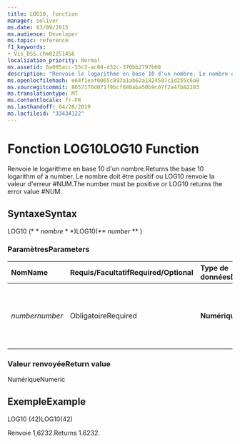 ```yaml
---
title: LOG10, fonction
manager: soliver
ms.date: 03/09/2015
ms.audience: Developer
ms.topic: reference
f1_keywords:
- Vis_DSS.chm82251456
localization_priority: Normal
ms.assetid: 6a005acc-55c3-ac04-d32c-370bb2797b08
description: "Renvoie le logarithme en base 10 d'un nombre. Le nombre doit être positif ou LOG10 renvoie la valeur d'erreur #NUM."
ms.openlocfilehash: e64f1eaf0065c893a1ab62a1824587c1d255c6a8
ms.sourcegitcommit: 8657170d071f9bcf680aba50b9c07f2a4fb82283
ms.translationtype: MT
ms.contentlocale: fr-FR
ms.lasthandoff: 04/28/2019
ms.locfileid: "33434122"
---
```

# <a name="log10-function"></a><span data-ttu-id="38b63-104">Fonction LOG10</span><span class="sxs-lookup"><span data-stu-id="38b63-104">LOG10 Function</span></span>

<span data-ttu-id="38b63-105">Renvoie le logarithme en base 10 d'un nombre.</span><span class="sxs-lookup"><span data-stu-id="38b63-105">Returns the base 10 logarithm of a number.</span></span> <span data-ttu-id="38b63-106">Le nombre doit être positif ou LOG10 renvoie la valeur d'erreur #NUM.</span><span class="sxs-lookup"><span data-stu-id="38b63-106">The number must be positive or LOG10 returns the error value #NUM.</span></span>
  
## <a name="syntax"></a><span data-ttu-id="38b63-107">Syntaxe</span><span class="sxs-lookup"><span data-stu-id="38b63-107">Syntax</span></span>

<span data-ttu-id="38b63-108">LOG10 (\* \* *nombre* \* \*)</span><span class="sxs-lookup"><span data-stu-id="38b63-108">LOG10(\*\* *number* \*\* )</span></span> 
  
### <a name="parameters"></a><span data-ttu-id="38b63-109">Paramètres</span><span class="sxs-lookup"><span data-stu-id="38b63-109">Parameters</span></span>

|<span data-ttu-id="38b63-110">**Nom**</span><span class="sxs-lookup"><span data-stu-id="38b63-110">**Name**</span></span>|<span data-ttu-id="38b63-111">**Requis/Facultatif**</span><span class="sxs-lookup"><span data-stu-id="38b63-111">**Required/Optional**</span></span>|<span data-ttu-id="38b63-112">**Type de données**</span><span class="sxs-lookup"><span data-stu-id="38b63-112">**Data Type**</span></span>|<span data-ttu-id="38b63-113">**Description**</span><span class="sxs-lookup"><span data-stu-id="38b63-113">**Description**</span></span>|
|:-----|:-----|:-----|:-----|
| <span data-ttu-id="38b63-114">_number_</span><span class="sxs-lookup"><span data-stu-id="38b63-114">_number_</span></span> <br/> |<span data-ttu-id="38b63-115">Obligatoire</span><span class="sxs-lookup"><span data-stu-id="38b63-115">Required</span></span>  <br/> |<span data-ttu-id="38b63-116">**Numérique**</span><span class="sxs-lookup"><span data-stu-id="38b63-116">**Numeric**</span></span> <br/> | <span data-ttu-id="38b63-117">Nombre dont vous souhaitez trouver le logarithme en base 10.</span><span class="sxs-lookup"><span data-stu-id="38b63-117">The number whose base 10 logarithm you want to find.</span></span>  <br/> |
   
### <a name="return-value"></a><span data-ttu-id="38b63-118">Valeur renvoyée</span><span class="sxs-lookup"><span data-stu-id="38b63-118">Return value</span></span>

<span data-ttu-id="38b63-119">Numérique</span><span class="sxs-lookup"><span data-stu-id="38b63-119">Numeric</span></span>
  
## <a name="example"></a><span data-ttu-id="38b63-120">Exemple</span><span class="sxs-lookup"><span data-stu-id="38b63-120">Example</span></span>

<span data-ttu-id="38b63-121">LOG10 (42)</span><span class="sxs-lookup"><span data-stu-id="38b63-121">LOG10(42)</span></span> 
  
<span data-ttu-id="38b63-122">Renvoie 1,6232.</span><span class="sxs-lookup"><span data-stu-id="38b63-122">Returns 1.6232.</span></span> 
  

